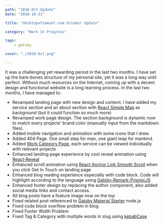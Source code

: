 ```yaml
---
path: "2018-Oct-Update"
date: "2018-10-31"

title: "desktopofsamuel.com October Update"

category: "Work In Progress"

tags: 
    - gatsby

cover: "./2018-Oct.png"

---
```


It was a challenging yet rewarding period in the last two months. I have set up the bare-bones structure of my personal site, yet it was a long way until perfect. Without much resources on the Internet, coming up with a decent design and functional website is a long learning process. In the last two months, I have managed to: 

- Revamped landing page with new design and content. I have added my service section and an about section with [React Simple Map](http://react-simple-maps.io) as background (but it could function so much more)
- Revamped work page design. The section background is dynamic now to match every projects' brand color (manually input from the markdown files).
- Added mobile navigation and animation with some icons that I drew.
- Added 404 Page. One small step for man, one giant leap for mankind.
- Added [Work Category Page](http://localhost:8000/categories/ui-ux-design), each service can be viewed individually with relevant projects
- Enhanced landing page experience by cool reveal animation using [React-Reveal](https://www.react-reveal.com/)
- Enhanced scroll animation using [React Anchor Link Smooth Scroll](https://github.com/mauricevancooten/react-anchor-link-smooth-scroll) when you click Get In Touch on landing page
- Enhanced blog reading experience especially with code block. Code will highlight according to the language using [Gatsby-Remark-PrismicJS](https://www.gatsbyjs.org/packages/gatsby-remark-prismjs/)
- Enhanced footer design by replacing the author component, also added social media links and contact access.
- All blog posts have a feature image now on the top
- Fixed related post referenced to [Gatsby Material Starter](https://github.com/Vagr9K/gatsby-material-starter/blob/master/gatsby-node.js) node.js
- Fixed code block overflow problem in blog
- Fixed Footer Width Problem
- Fixed Tag & Category with multiple words in slug using [kebabCase](https://lodash.com/docs#kebabCase)
